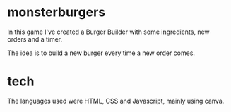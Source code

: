# monsterburgers
In this game I've created a Burger Builder with some ingredients, new orders and a timer.

The idea is to build a new burger every time a new order comes. 

# tech

The languages used were HTML, CSS and Javascript, mainly using canva.